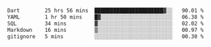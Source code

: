 <!--START_SECTION:waka-->

```txt
Dart        25 hrs 56 mins  ██████████████████████▓░░   90.01 %
YAML        1 hr 50 mins    █▓░░░░░░░░░░░░░░░░░░░░░░░   06.38 %
SQL         34 mins         ▓░░░░░░░░░░░░░░░░░░░░░░░░   02.02 %
Markdown    16 mins         ▒░░░░░░░░░░░░░░░░░░░░░░░░   00.97 %
gitignore   5 mins          ░░░░░░░░░░░░░░░░░░░░░░░░░   00.30 %
```

<!--END_SECTION:waka-->
